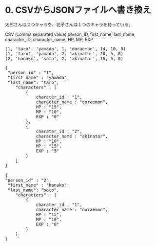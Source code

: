 # 0. CSVからJSONファイルへ書き換え

太郎さんは２つキャラを、花子さんは１つのキャラを持っている。

CSV (comma separated value) 
person_ID, first_name, last_name, character_ID, character_name, HP, MP, EXP
<pre>
(1, 'taro', 'yamada', 1, 'doraemon', 14, 10, 0)
(1, 'taro', 'yamada', 2, 'akinator', 20, 5, 0)
(2, 'hanako', 'sato', 2, 'akinator', 16, 5, 0)
</pre>

<pre>
{
 "person_id" : "1",
 "first_name" : "yamada",
 "last_name": "taro", 
	"characters" : [
		{
			charater_id : "1",
			character_name : "doraemon", 
			HP : "15",
			MP : "10",
			EXP : "0"
		},
		{
			charater_id : "2",
			character_name : "akinator", 
			HP : "10",
			MP : "15",
			EXP : "5"
		}
	]
}

{
"person_id" : "2", 
 "first_name" : "hanako",
 "last_name": "sato",
	"characters" : [
		{
			charater_id : "1",
			character_name : "doraemon", 
			HP : "15",
			MP : "10",
			EXP : "0"
		}
	]
}	 
</pre>
